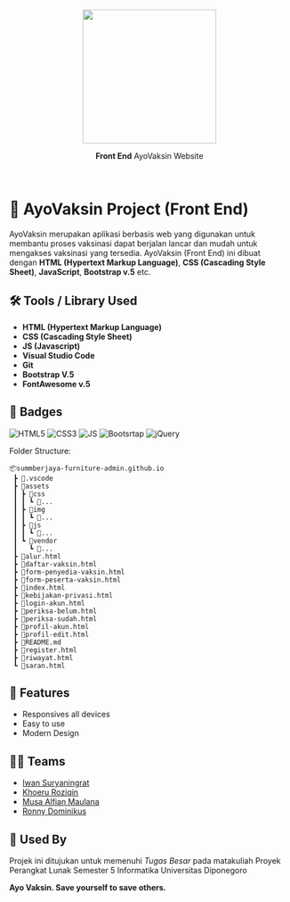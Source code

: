 <br/>
<div align="center">  
  <p><img src="" width=240/></p>
  <p><strong>Front End</strong> AyoVaksin Website</p>
</div>
<br/>

# 💉 AyoVaksin Project (Front End)

AyoVaksin merupakan aplikasi berbasis web yang digunakan untuk membantu proses vaksinasi dapat berjalan lancar dan mudah untuk mengakses vaksinasi yang tersedia. AyoVaksin (Front End) ini dibuat dengan **HTML (Hypertext Markup Language)**, **CSS (Cascading Style Sheet)**, **JavaScript**, **Bootstrap v.5** etc.

## 🛠 Tools / Library Used

- **HTML (Hypertext Markup Language)**
- **CSS (Cascading Style Sheet)**
- **JS (Javascript)**
- **Visual Studio Code**
- **Git**
- **Bootstrap V.5**
- **FontAwesome v.5**

## 📛 Badges

![HTML5](https://img.shields.io/badge/HTML5-E34F26?style=for-the-badge&logo=html5&logoColor=white)
![CSS3](https://img.shields.io/badge/CSS3-1572B6?style=for-the-badge&logo=css3&logoColor=white)
![JS](https://img.shields.io/badge/JavaScript-F7DF1E?style=for-the-badge&logo=javascript&logoColor=black)
![Bootsrtap](https://img.shields.io/badge/Bootstrap-563D7C?style=for-the-badge&logo=bootstrap&logoColor=white)
![jQuery](https://img.shields.io/badge/jquery-%230769AD.svg?style=for-the-badge&logo=jquery&logoColor=white)

Folder Structure:

```
📦summberjaya-furniture-admin.github.io
 ┣ 📂.vscode
 ┣ 📂assets
 ┃ ┣ 📂css
 ┃ ┃ ┗ 📜...
 ┃ ┣ 📂img
 ┃ ┃ ┗ 📜...
 ┃ ┣ 📂js
 ┃ ┃ ┗ 📜...
 ┃ ┗ 📂vendor
 ┃   ┗ 📂...
 ┣ 📜alur.html
 ┣ 📜daftar-vaksin.html
 ┣ 📜form-penyedia-vaksin.html
 ┣ 📜form-peserta-vaksin.html
 ┣ 📜index.html
 ┣ 📜kebijakan-privasi.html
 ┣ 📜login-akun.html
 ┣ 📜periksa-belum.html
 ┣ 📜periksa-sudah.html
 ┣ 📜profil-akun.html
 ┣ 📜profil-edit.html
 ┣ 📜README.md
 ┣ 📜register.html
 ┣ 📜riwayat.html
 ┗ 📜saran.html
```

## 🎯 Features

- Responsives all devices
- Easy to use
- Modern Design

## 👨‍💻 Teams

- [Iwan Suryaningrat](https://github.com/iwansuryaningrat)
- [Khoeru Roziqin](https://github.com/roziqinkhoeru)
- [Musa Alfian Maulana](https://github.com/musaalfian)
- [Ronny Dominikus](https://github.com/)

## 🏨 Used By

Projek ini ditujukan untuk memenuhi _Tugas Besar_ pada matakuliah Proyek Perangkat Lunak Semester 5 Informatika Universitas Diponegoro

**Ayo Vaksin. Save yourself to save others.**
